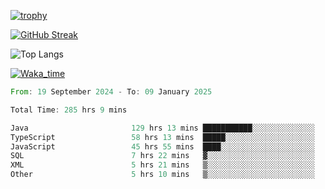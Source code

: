 <!--
**ren-joey/ren-joey** is a ✨ _special_ ✨ repository because its `README.md` (this file) appears on your GitHub profile.

Here are some ideas to get you started:

- 🔭 I’m currently working on ...
- 🌱 I’m currently learning ...
- 👯 I’m looking to collaborate on ...
- 🤔 I’m looking for help with ...
- 💬 Ask me about ...
- 📫 How to reach me: ...
- 😄 Pronouns: ...
- ⚡ Fun fact: ...
-->

[![trophy](https://github-profile-trophy.vercel.app/?username=ren-joey&theme=darkhub&column=5)](https://github.com/ren-joey)

[![GitHub Streak](https://streak-stats.demolab.com/?user=ren-joey&theme=dark)](https://github.com/ren-joey)

![Top Langs](https://github-readme-stats.vercel.app/api/top-langs?username=ren-joey&show_icons=true&layout=compact&locale=en&hide=html,CSS,scss,Pug,Twig&theme=dark)

[![Waka_time](https://github-readme-stats.vercel.app/api/wakatime?username=joeyren&theme=dark)](https://github.com/ren-joey)

<!--START_SECTION:waka-->

```rust
From: 19 September 2024 - To: 09 January 2025

Total Time: 285 hrs 9 mins

Java                       129 hrs 13 mins ███████████░░░░░░░░░░░░░░   44.51 %
TypeScript                 58 hrs 13 mins  █████░░░░░░░░░░░░░░░░░░░░   20.06 %
JavaScript                 45 hrs 55 mins  ████░░░░░░░░░░░░░░░░░░░░░   15.82 %
SQL                        7 hrs 22 mins   ▓░░░░░░░░░░░░░░░░░░░░░░░░   02.54 %
XML                        5 hrs 21 mins   ▒░░░░░░░░░░░░░░░░░░░░░░░░   01.84 %
Other                      5 hrs 10 mins   ▒░░░░░░░░░░░░░░░░░░░░░░░░   01.78 %
```

<!--END_SECTION:waka-->
